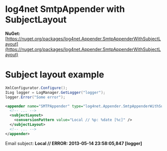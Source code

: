 log4net SmtpAppender with SubjectLayout
=====================================
__NuGet:__ [https://nuget.org/packages/log4net.Appender.SmtpAppenderWithSubjectLayout](https://nuget.org/packages/log4net.Appender.SmtpAppenderWithSubjectLayout)

Subject layout example
=================
```csharp
XmlConfigurator.Configure();
ILog logger = LogManager.GetLogger("logger");
logger.Error("Some error");
```

```xml
<appender name="SMTPAppender" type="log4net.Appender.SmtpAppenderWithSubjectLayout, log4net.Appender.SmtpAppenderWithSubjectLayout">
  <!-- ... -->
  <subjectLayout>
    <conversionPattern value="Local // %p: %date [%c]" />
  </subjectLayout>
  <!-- ... -->
</appender>
```

Email subject: __Local // ERROR: 2013-05-14 23:58:05,847 [logger]__
